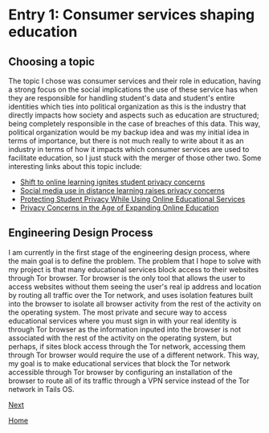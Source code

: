 # Entry 1: Consumer services shaping education
## Choosing a topic
The topic I chose was consumer services and their role in education, having a strong focus on the social implications the use of these service has when they are responsible for handling student's data and student's entire identities which ties into political organization as this is the industry that directly impacts how society and aspects such as education are structured; being completely responsible in the case of breaches of this data. This way, political organization would be my backup idea and was my initial idea in terms of importance, but there is not much really to write about it as an industry in terms of how it impacts which consumer services are used to facilitate education, so I just stuck with the merger of those other two. Some interesting links about this topic include: 
* [Shift to online learning ignites student privacy concerns](https://www.iapp.org/news/a/shift-to-online-learning-ignites-student-privacy-concerns/) 
* [Social media use in distance learning raises privacy concerns](https://www.k12dive.com/news/teachers-turn-to-social-media-raising-privacy-concerns/586538/)
* [Protecting Student Privacy While Using Online Educational Services](https://studentprivacy.ed.gov/training/protecting-student-privacy-while-using-online-educational-services)
* [Privacy Concerns in the Age of Expanding Online Education](https://www.onlineeducation.com/features/privacy-concerns-in-the-age-of-online-education)

## Engineering Design Process
I am currently in the first stage of the engineering design process, where the main goal is to define the problem. The problem that I hope to solve with my project is that many educational services block access to their websites through Tor browser. Tor browser is the only tool that allows the user to access websites without them seeing the user's real ip address and location by routing all traffic over the Tor network, and uses isolation features built into the browser to isolate all browser activity from the rest of the activity on the operating system. The most private and secure way to access educational services where you must sign in with your real identity is through Tor browser as the information inputed into the browser is not associated with the rest of the activity on the operating system, but perhaps, if sites block access through the Tor network, accessing them through Tor browser would require the use of a different network. This way, my goal is to make educational services that block the Tor network accessible through Tor browser by configuring an installation of the browser to route all of its traffic through a VPN service instead of the Tor network in Tails OS.                                                                                        


[Next](entry02.md)

[Home](../README.md)
